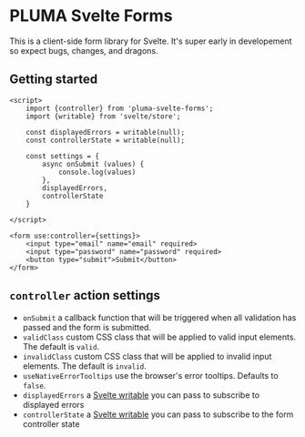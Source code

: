 # PLUMA Svelte Forms

This is a client-side form library for Svelte. It's super early in developement so expect bugs, changes, and dragons.

## Getting started
```svelte
<script>
	import {controller} from 'pluma-svelte-forms';
	import {writable} from 'svelte/store';

	const displayedErrors = writable(null);
	const controllerState = writable(null);

	const settings = {
		async onSubmit (values) {
			console.log(values)
		},
		displayedErrors,
		controllerState
	}

</script>

<form use:controller={settings}>
	<input type="email" name="email" required>
	<input type="password" name="password" required>
	<button type="submit">Submit</button>
</form>

```

## `controller` action settings

* `onSubmit` a callback function that will be triggered when all validation has passed and the form is submitted.
* `validClass` custom CSS class that will be applied to valid input elements. The default is `valid`.
* `invalidClass` custom CSS class that will be applied to invalid input elements. The default is `invalid`.
* `useNativeErrorTooltips` use the browser's error tooltips. Defaults to `false`.
* `displayedErrors` a [Svelte writable](https://svelte.dev/docs#svelte_store) you can pass to subscribe to displayed errors
* `controllerState` a [Svelte writable](https://svelte.dev/docs#svelte_store) you can pass to subscribe to the form controller state
